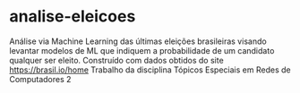 # analise-eleicoes
Análise via Machine Learning das últimas eleições brasileiras visando levantar modelos de ML que indiquem a probabilidade de um candidato qualquer ser eleito.
Construído com dados obtidos do site https://brasil.io/home
Trabalho da disciplina Tópicos Especiais em Redes de Computadores 2
